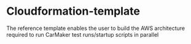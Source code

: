# Cloudformation-template
The reference template enables the user to build the AWS architecture required to run CarMaker test runs/startup scripts in parallel
